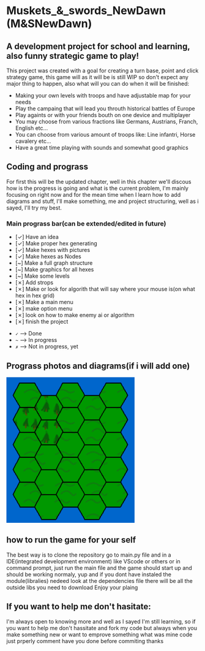 # Muskets_&_swords_NewDawn (M&SNewDawn)

## A development project for school and learning, also funny strategic game to play!

This project was created with a goal for creating a turn base, point and click strategy game, this game will as it will be is still WIP so don't expect any major thing to happen, also what will you can do when it will be finished:

* Making your own levels with troops and have adjustable map for your needs
* Play the campaing that will lead you throuth historical battles of Europe
* Play againts or with your friends bouth on one device and multiplayer
* You may choose from various fractions like Germans, Austrians, Franch, English etc...
* You can choose from various amount of troops like: Line infantri, Horse cavalery etc...
* Have a great time playing with sounds and somewhat good graphics

## Coding and prograss

For first this will be the updated chapter, well in this chapter we'll discous how is the progress is going and what is the current problem, I'm mainly focusing on right now and for the mean time when I learn how to add diagrams and stuff, I'll make something,  me and project structuring, well as i sayed, I'll try my best.

### Main prograss bar(can be extended/edited in future)
- [✓] Have an idea
- [✓] Make proper hex generating
- [✓] Make hexes with pictures
- [✓] Make hexes as Nodes
- [~] Make a full graph structure
- [~] Make graphics for all hexes
- [~] Make some levels
- [✗] Add strops
- [✗] Make or look for algorith that will say where your mouse is(on what hex in hex grid)
- [✗] Make a main menu
- [✗] make option menu
- [✗] look on how to make enemy ai or algorithm
- [✗] finish the project

+ `✓` --> Done
+ `~` --> In progress
+ `✗` --> Not in progress, yet

## Prograss photos and diagrams(if i will add one)
![hexes with pictures](./readme_images/Prograss_shot.png)



## how to run the game for your self

The best way is to clone the repository go to main.py file and in a IDE(integrated development environment) like VScode or others or in command prompt, just run the main file and the game should start up and should be working normaly, yup and if you dont have instaled the module(libralies) nedeed look at the dependencies file there will be all the outside libs you need to download
Enjoy your plaing

## If you want to help me don't hasitate:
I'm always open to knowing more and well as I sayed I'm still learning, so if you want to help me don't hassitate and fork my code but always when you make something new or want to emprove something what was mine code just prperly comment have you done before commiting thanks



